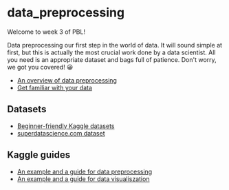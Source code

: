 # data_preprocessing

Welcome to week 3 of PBL!

Data preprocessing our first step in the world of data. It will sound simple at first, but this is actually the most crucial work done by a data scientist. All you need is an appropriate dataset and bags full of patience. Don't worry, we got you covered! 😀

- [An overview of data preprocessing](https://towardsdatascience.com/data-preprocessing-3cd01eefd438)
- [Get familiar with your data](https://www.kaggle.com/dansbecker/basic-data-exploration)

## Datasets

- [Beginner-friendly Kaggle datasets](https://www.kaggle.com/rtatman/fun-beginner-friendly-datasets)
- [superdatascience.com dataset](https://sds-platform-private.s3-us-east-2.amazonaws.com/uploads/P14-Part1-Data-Preprocessing.zip)

## Kaggle guides

- [An example and a guide for data preprocessing](https://www.kaggle.com/anirban7/data-preprocessing-for-beginners)
- [An example and a guide for data visualiszation](https://www.kaggle.com/residentmario/welcome-to-data-visualization)
